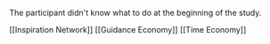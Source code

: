 The participant didn't know what to do at the beginning of the study.

[[Inspiration Network]]
[[Guidance Economy]]
[[Time Economy]]